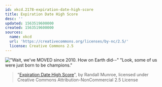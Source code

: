 ```yaml
---
id: xkcd.2178-expiration-date-high-score
title: Expiration Date High Score
desc: ''
updated: 1563519600000
created: 1563519600000
sources:
  name: xkcd
  url: 'https://creativecommons.org/licenses/by-nc/2.5/'
  license: Creative Commons 2.5
---
```

!["Wait, we've MOVED since 2010. How on Earth did--" "Look, some of us were just born to be champions."](https://imgs.xkcd.com/comics/expiration_date_high_score.png)
> "[Expiration Date High Score](https://xkcd.com/2178/)", by Randall Munroe, licensed under Creative Commons Attribution-NonCommercial 2.5 License

